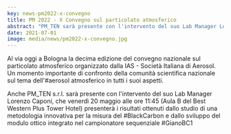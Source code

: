 ```yaml
---
key: news-pm2022-x-convegno
title: PM 2022 - X Convegno sul particolato atmosferico
abstract: "PM_TEN sarà presente con l'intervento del suo Lab Manager Lorenzo Caponi, che venerdì 20 maggio alle ore 11:45 (Aula B del Best Western Plus Tower Hotel) presenterà i risultati ottenuti dallo studio di una metodologia innovativa per la misura del #BlackCarbon e dallo sviluppo del modulo ottico integrato nel campionatore sequenziale #GianoBC1"
date: 2021-07-01
image: media/news/pm2022-x-convegno.jpg
---
```


Al via oggi a Bologna la decima edizione del convegno nazionale sul particolato atmosferico organizzato dalla IAS - Società Italiana di Aerosol. Un momento importante di confronto della comunità scientifica nazionale sul tema dell'#aerosol atmosferico in tutti i suoi aspetti.

Anche PM_TEN s.r.l. sarà presente con l'intervento del suo Lab Manager Lorenzo Caponi, che venerdì 20 maggio alle ore 11:45 (Aula B del Best Western Plus Tower Hotel) presenterà i risultati ottenuti dallo studio di una metodologia innovativa per la misura del #BlackCarbon e dallo sviluppo del modulo ottico integrato nel campionatore sequenziale #GianoBC1